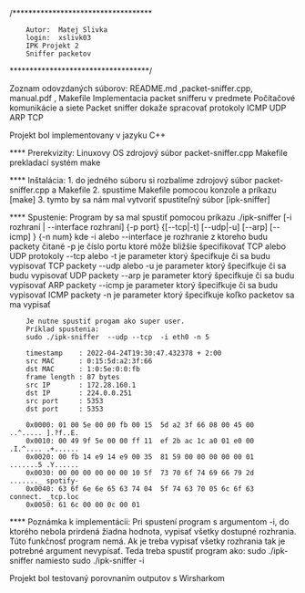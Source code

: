 /***********************************

        Autor:  Matej Slivka
        login:  xslivk03
        IPK Projekt 2
        Sniffer packetov
        
***********************************/

Zoznam odovzdaných súborov: README.md ,packet-sniffer.cpp, manual.pdf , Makefile
Implementacia packet snifferu v predmete Počítačové komunikácie a siete
Packet sniffer dokaže spracovať protokoly ICMP UDP ARP TCP

Projekt bol implementovany v jazyku C++

**** Prerekvizity:
        Linuxovy OS
        zdrojový súbor packet-sniffer.cpp
        Makefile
        prekladací systém make

**** Inštalácia:
        1. do jedného súboru si rozbalíme zdrojový súbor packet-sniffer.cpp a Makefile
        2. spustime Makefile pomocou konzole a príkazu [make]
        3. tymto by sa nám mal vytvoriť spustiteľný súbor [ipk-sniffer]

**** Spustenie:
        Program by sa mal spustiť pomocou príkazu
        ./ipk-sniffer [-i rozhraní | --interface rozhraní] {-p ­­port} {[--tcp|-t] [--udp|-u] [--arp] [--icmp] } {-n num}
        kde 
            -i alebo --interface je rozhranie z ktoreho budu packety čitané
            -p je číslo portu ktoré môže bližšie špecifikovať TCP alebo UDP protokoly
            --tcp alebo -t je parameter ktorý špecifkuje či sa budu vypisovať TCP packety
            --udp alebo -u je parameter ktorý špecifkuje či sa budu vypisovať UDP packety
            --arp je parameter ktorý špecifkuje či sa budu vypisovať ARP packety
            --icmp je parameter ktorý špecifkuje či sa budu vypisovať ICMP packety
            -n je parameter ktorý špecifkuje koľko packetov sa ma vypisať

        Je nutne spustiť progam ako super user.
        Príklad spustenia:
        sudo ./ipk-sniffer  --udp --tcp  -i eth0 -n 5

        timestamp    : 2022-04-24T19:30:47.432378 + 2:00
        src MAC      : 0:15:5d:a2:3f:66
        dst MAC      : 1:0:5e:0:0:fb
        frame length : 87 bytes
        src IP       : 172.28.160.1
        dst IP       : 224.0.0.251
        src port     : 5353
        dst port     : 5353

        0x0000: 01 00 5e 00 00 fb 00 15  5d a2 3f 66 08 00 45 00   ..^..... ].?f..E.
        0x0010: 00 49 9f 5e 00 00 ff 11  ef 2b ac 1c a0 01 e0 00   .I.^.... .+......
        0x0020: 00 fb 14 e9 14 e9 00 35  81 59 00 00 00 00 00 01   .......5 .Y......
        0x0030: 00 00 00 00 00 00 10 5f  73 70 6f 74 69 66 79 2d   ......._ spotify-
        0x0040: 63 6f 6e 6e 65 63 74 04  5f 74 63 70 05 6c 6f 63   connect. _tcp.loc
        0x0050: 61 6c 00 00 0c 00 01   
        
**** Poznámka k implementácii:
        Pri spustení program s argumentom -i, do ktorého nebola prirdená žiadna hodnota, vypisať všetky dostupné rozhrania.
        Túto funkčnosť program nemá. Ak je treba vypisať všetky rozhrania tak je potrebné argument nevypísať.
        Teda treba spustiť program ako:         sudo ./ipk-sniffer      namiesto         sudo ./ipk-sniffer  -i

Projekt bol testovaný porovnaním outputov s Wirsharkom
